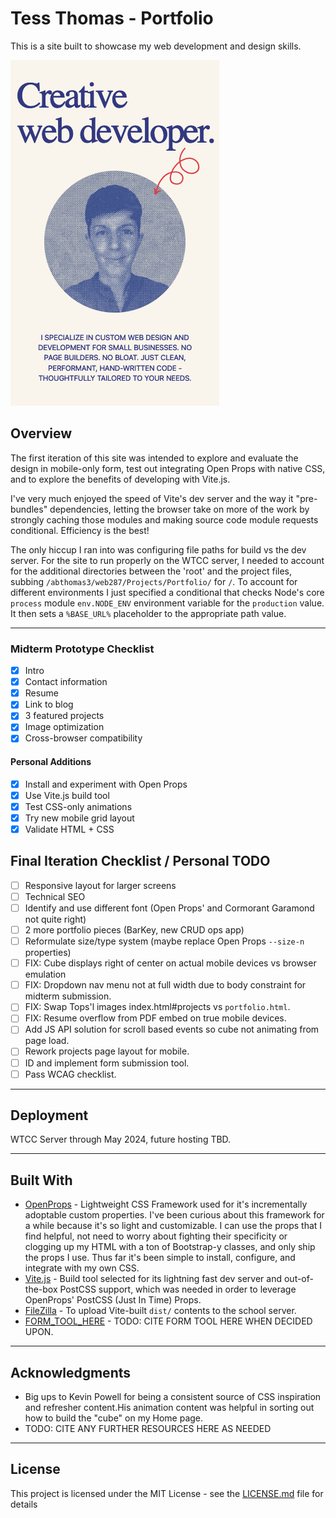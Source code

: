 # Tess Thomas - Portfolio

This is a site built to showcase my web development and design skills.

![Home page intro](/public/assets/home-snip.png)

## Overview

The first iteration of this site was intended to explore and evaluate the design in mobile-only form, test out integrating Open Props with native CSS, and to explore the benefits of developing with Vite.js. 

I've very much enjoyed the speed of Vite's dev server and the way it "pre-bundles" dependencies, letting the browser take on more of the work by strongly caching those modules and making source code module requests conditional. Efficiency is the best!

The only hiccup I ran into was configuring file paths for build vs the dev server. For the site to run properly on the WTCC server, I needed to account for the additional directories between the 'root' and the project files, subbing `/abthomas3/web287/Projects/Portfolio/` for `/`. To account for different environments I just specified a conditional that checks Node's core `process` module `env.NODE_ENV` environment variable for the `production` value. It then sets a `%BASE_URL%` placeholder to the appropriate path value.

---

### Midterm Prototype Checklist

- [x] Intro
- [x] Contact information
- [x] Resume
- [x] Link to blog
- [x] 3 featured projects
- [x] Image optimization
- [x] Cross-browser compatibility

#### Personal Additions

- [x] Install and experiment with Open Props
- [x] Use Vite.js build tool
- [x] Test CSS-only animations
- [x] Try new mobile grid layout
- [x] Validate HTML + CSS

## Final Iteration Checklist / Personal TODO

- [ ] Responsive layout for larger screens
- [ ] Technical SEO
- [ ] Identify and use different font (Open Props' and Cormorant Garamond not quite right)
- [ ] 2 more portfolio pieces (BarKey, new CRUD ops app)
- [ ] Reformulate size/type system (maybe replace Open Props `--size-n` properties)
- [ ] FIX: Cube displays right of center on actual mobile devices vs browser emulation
- [ ] FIX: Dropdown nav menu not at full width due to body constraint for midterm submission.
- [ ] FIX: Swap Tops'l images index.html#projects vs `portfolio.html`.
- [ ] FIX: Resume overflow from PDF embed on true mobile devices.
- [ ] Add JS API solution for scroll based events so cube not animating from page load.
- [ ] Rework projects page layout for mobile.
- [ ] ID and implement form submission tool.
- [ ] Pass WCAG checklist.

---

## Deployment

WTCC Server through May 2024, future hosting TBD.

---

## Built With

* [OpenProps](https://open-props.style/) - Lightweight CSS Framework used for it's incrementally adoptable custom properties. I've been curious about this framework for a while because it's so light and customizable. I can use the props that I find helpful, not need to worry about fighting their specificity or clogging up my HTML with a ton of Bootstrap-y classes, and only ship the props I use. Thus far it's been simple to install, configure, and integrate with my own CSS.
* [Vite.js](https://vitejs.dev/guide/) - Build tool selected for its lightning fast dev server and out-of-the-box PostCSS support, which was needed in order to leverage OpenProps' PostCSS (Just In Time) Props.
* [FileZilla](https://filezilla-project.org/) - To upload Vite-built `dist/` contents to the school server.
* [FORM_TOOL_HERE](#) - TODO: CITE FORM TOOL HERE WHEN DECIDED UPON.

---

## Acknowledgments

* Big ups to Kevin Powell for being a consistent source of CSS inspiration and refresher content.His animation content was helpful in sorting out how to build the "cube" on my Home page.
* TODO: CITE ANY FURTHER RESOURCES HERE AS NEEDED

---

## License

This project is licensed under the MIT License - see the [LICENSE.md](LICENSE.md) file for details
